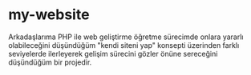 # my-website
Arkadaşlarıma PHP ile web geliştirme öğretme sürecimde onlara yararlı olabileceğini düşündüğüm "kendi siteni yap" konsepti üzerinden farklı seviyelerde ilerleyerek gelişim sürecini gözler önüne sereceğini düşündüğüm bir projedir. 
